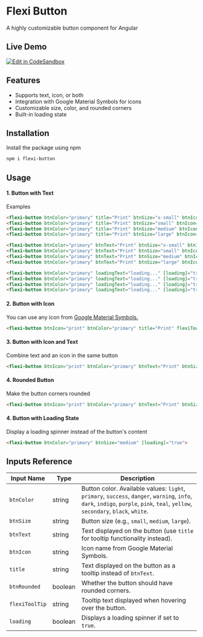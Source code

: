 # Flexi Button
A highly customizable button component for Angular

## Live Demo

[![Edit in CodeSandbox](https://codesandbox.io/static/img/play-codesandbox.svg)](https://stackblitz.com/edit/stackblitz-starters-a2wn9try)

## Features
- Supports text, icon, or both
- Integration with Google Material Symbols for icons
- Customizable size, color, and rounded corners
- Built-in loading state

## Installation
Install the package using npm
```bash
npm i flexi-button
```

## Usage
#### 1. Button with Text
Examples
```html
<flexi-button btnColor="primary" title="Print" btnSize="x-small" btnIcon="print" />
<flexi-button btnColor="primary" title="Print" btnSize="small" btnIcon="print" />
<flexi-button btnColor="primary" title="Print" btnSize="medium" btnIcon="print" />
<flexi-button btnColor="primary" title="Print" btnSize="large" btnIcon="print" />

<flexi-button btnColor="primary" btnText="Print" btnSize="x-small" btnIcon="print" />
<flexi-button btnColor="primary" btnText="Print" btnSize="small" btnIcon="print" />
<flexi-button btnColor="primary" btnText="Print" btnSize="medium" btnIcon="print" />
<flexi-button btnColor="primary" btnText="Print" btnSize="large" btnIcon="print" />

<flexi-button btnColor="primary" loadingText="loading..." [loading]="true" btnSize="x-small" btnIcon="print" />
<flexi-button btnColor="primary" loadingText="loading..." [loading]="true" btnSize="small" btnIcon="print" />
<flexi-button btnColor="primary" loadingText="loading..." [loading]="true" btnSize="medium" btnIcon="print" />
<flexi-button btnColor="primary" loadingText="loading..." [loading]="true" btnSize="large" btnIcon="print" />
```

#### 2. Button with Icon
You can use any icon from <a href="https://fonts.google.com/icons?selected=Material+Symbols+Outlined:download:FILL@0;wght@400;GRAD@0;opsz@24&icon.size=24&icon.color=%235f6368&icon.platform=web" target="_blank">Google Material Symbols.</a>
```html
<flexi-button btnIcon="print" btnColor="primary" title="Print" flexiToolTip btnSize="medium">
```

#### 3. Button with Icon and Text
Combine text and an icon in the same button
```html
<flexi-button btnIcon="print" btnColor="primary" btnText="Print" btnSize="medium">
```

#### 4. Rounded Button
Make the button corners rounded
```html
<flexi-button btnIcon="print" btnColor="primary" btnText="Print" btnSize="medium" [btnRounded]="true">
```

#### 4. Button with Loading State
Display a loading spinner instead of the button's content
```html
<flexi-button btnColor="primary" btnSize="medium" [loading]="true">
```

## Inputs Reference
| Input Name      | Type    | Description                                                                                 |
|-----------------|---------|---------------------------------------------------------------------------------------------|
| `btnColor`      | string  | Button color. Available values: `light`, `primary`, `success`, `danger`, `warning`, `info`, `dark`, `indigo`, `purple`, `pink`, `teal`, `yellow`, `secondary`, `black`, `white`. |
| `btnSize`       | string  | Button size (e.g., `small`, `medium`, `large`).                                             |
| `btnText`       | string  | Text displayed on the button (use `title` for tooltip functionality instead).               |
| `btnIcon`       | string  | Icon name from Google Material Symbols.                                                    |
| `title`         | string  | Text displayed on the button as a tooltip instead of `btnText`.                             |
| `btnRounded`    | boolean | Whether the button should have rounded corners.                                             |
| `flexiToolTip`  | string  | Tooltip text displayed when hovering over the button.                                       |
| `loading`       | boolean | Displays a loading spinner if set to `true`.                                                |